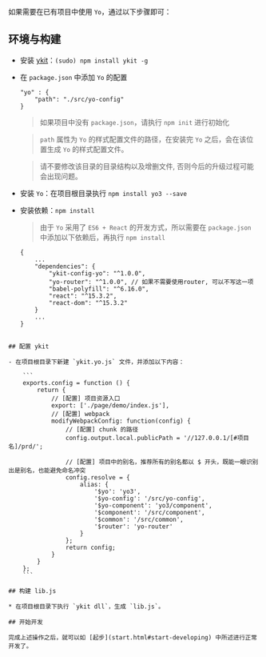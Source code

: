 如果需要在已有项目中使用 `Yo`，通过以下步骤即可：

## 环境与构建

* 安装 [ykit](http://ued.qunar.com/ykit/)：`(sudo) npm install ykit -g`
* 在 `package.json` 中添加 `Yo` 的配置

    ```
    "yo" : {
        "path": "./src/yo-config"
    }
    ```

    > 如果项目中没有 `package.json`，请执行 `npm init` 进行初始化

    > `path` 属性为 `Yo` 的样式配置文件的路径，在安装完 `Yo` 之后，会在该位置生成 `Yo` 的样式配置文件。

    > 请不要修改该目录的目录结构以及增删文件, 否则今后的升级过程可能会出现问题。


* 安装 `Yo`：在项目根目录执行 `npm install yo3 --save`
* 安装依赖：`npm install`

    > 由于 `Yo` 采用了 `ES6 + React` 的开发方式，所以需要在 `package.json` 中添加以下依赖后，再执行 `npm install`

    ```
    {
        ...
        "dependencies": {
            "ykit-config-yo": "^1.0.0",
            "yo-router": "^1.0.0", // 如果不需要使用router, 可以不写这一项
            "babel-polyfill": "^6.16.0",
            "react": "^15.3.2",
            "react-dom": "^15.3.2"
        }
        ...
    }
```

## 配置 ykit

- 在项目根目录下新建 `ykit.yo.js` 文件，并添加以下内容：

    ```
    exports.config = function () {
        return {
            // [配置] 项目资源入口
            export: ['./page/demo/index.js'],
            // [配置] webpack
            modifyWebpackConfig: function(config) {
                // [配置] chunk 的路径
                config.output.local.publicPath = '//127.0.0.1/[#项目名]/prd/';

                // [配置] 项目中的别名，推荐所有的别名都以 $ 开头，既能一眼识别出是别名，也能避免命名冲突
                config.resolve = {
                    alias: {
                        '$yo': 'yo3',
                        '$yo-config': '/src/yo-config',
                        '$yo-component': 'yo3/component',
                        '$component': '/src/component',
                        '$common': '/src/common',
                        '$router': 'yo-router'
                    }
                };
                return config;
            }
        }
    };
    ```

## 构建 lib.js

* 在项目根目录下执行 `ykit dll`，生成 `lib.js`。

## 开始开发

完成上述操作之后，就可以如 [起步](start.html#start-developing) 中所述进行正常开发了。